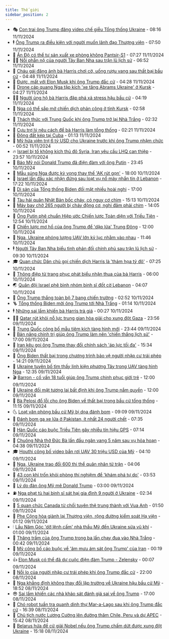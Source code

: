 ```yaml
---
title: Thế giới
sidebar_position: 2
---
```


<!-- vnexpress-the-gioi:START -->
- 🎭 [Con trai ông Trump đăng video chế giễu Tổng thống Ukraine](https://vnexpress.net/con-trai-ong-trump-dang-video-che-gieu-tong-thong-ukraine-4814570.html) - 08:16 11/11/2024
- 🕴 [Ông Trump ra điều kiện với người muốn lãnh đạo Thượng viện](https://vnexpress.net/ong-trump-ra-dieu-kien-voi-nguoi-muon-lanh-dao-thuong-vien-4814488.html) - 07:50 11/11/2024
- 🤭 [Ấn Độ có thể tự sản xuất xe phòng không Pantsir-S1](https://vnexpress.net/an-do-co-the-tu-san-xuat-xe-phong-khong-pantsir-s1-4814650.html) - 07:27 11/11/2024
- 🧑‍💻 [Nỗi phẫn nộ của người Tây Ban Nha sau trận lũ lịch sử](https://vnexpress.net/noi-phan-no-cua-nguoi-tay-ban-nha-sau-tran-lu-lich-su-4814505.html) - 06:52 11/11/2024
- 🦏 [Cháu gái đăng ảnh bà Harris chơi cờ, uống rượu vang sau thất bại bầu cử](https://vnexpress.net/chau-gai-dang-anh-ba-harris-choi-co-uong-ruou-vang-sau-that-bai-bau-cu-4814554.html) - 04:48 11/11/2024
- 🦒 [Được, mất với Elon Musk khi ông Trump đắc cử](https://vnexpress.net/duoc-mat-voi-elon-musk-khi-ong-trump-dac-cu-4813964.html) - 04:28 11/11/2024
- 🌈 [Drone cáp quang Nga tập kích &#39;xe tăng Abrams Ukraine&#39; ở Kursk](https://vnexpress.net/drone-cap-quang-nga-tap-kich-xe-tang-abrams-ukraine-o-kursk-4814561.html) - 04:27 11/11/2024
- 🧑‍🏫 [Người ủng hộ bà Harris đập phá xả stress hậu bầu cử](https://vnexpress.net/nguoi-ung-ho-ba-harris-dap-pha-xa-stress-hau-bau-cu-4814469.html) - 04:19 11/11/2024
- 🐲 [Nga có thể sắp mở chiến dịch phản công ở tỉnh Kursk](https://vnexpress.net/nga-co-the-sap-mo-chien-dich-phan-cong-o-tinh-kursk-4814474.html) - 02:58 11/11/2024
- 🦒 [Thách thức với Trung Quốc khi ông Trump trở lại Nhà Trắng](https://vnexpress.net/thach-thuc-voi-trung-quoc-khi-ong-trump-tro-lai-nha-trang-4813522.html) - 02:32 11/11/2024
- 🐻 [Cựu trợ lý nêu cách để bà Harris làm tổng thống](https://vnexpress.net/cuu-tro-ly-neu-cach-de-ba-harris-lam-tong-thong-4814462.html) - 02:21 11/11/2024
- 🚀 [Động đất kép tại Cuba](https://vnexpress.net/dong-dat-kep-tai-cuba-4814444.html) - 01:13 11/11/2024
- 🥰 [Mỹ hứa viện trợ 6 tỷ USD cho Ukraine trước khi ông Trump nhậm chức](https://vnexpress.net/my-hua-vien-tro-6-ty-usd-cho-ukraine-truoc-khi-ong-trump-nham-chuc-4814445.html) - 00:52 11/11/2024
- 🔥 [Israel bị tố không kích thủ đô Syria, Iran yêu cầu LHQ can thiệp](https://vnexpress.net/israel-bi-to-khong-kich-thu-do-syria-iran-yeu-cau-lhq-can-thiep-4814437.html) - 23:57 10/11/2024
- 🥳 [Báo Mỹ nói Donald Trump đã điện đàm với ông Putin](https://vnexpress.net/bao-my-noi-donald-trump-da-dien-dam-voi-ong-putin-4814441.html) - 23:45 10/11/2024
- 💼 [Mẫu súng Nga được kỳ vọng thay thế &#39;AK rút gọn&#39;](https://vnexpress.net/mau-sung-nga-duoc-ky-vong-thay-the-ak-rut-gon-4813617.html) - 18:00 10/11/2024
- 🤡 [Israel lần đầu xác nhận đứng sau loạt vụ nổ máy nhắn tin ở Lebanon](https://vnexpress.net/israel-lan-dau-xac-nhan-dung-sau-loat-vu-no-may-nhan-tin-o-lebanon-4814423.html) - 17:22 10/11/2024
- 🌁 [Di sản của Tổng thống Biden đối mặt nhiều hoài nghi](https://vnexpress.net/di-san-cua-tong-thong-biden-doi-mat-nhieu-hoai-nghi-4813988.html) - 17:00 10/11/2024
- 🤩 [Tàu hải quân Nhật Bản bốc cháy, có nguy cơ chìm](https://vnexpress.net/tau-hai-quan-nhat-ban-boc-chay-co-nguy-co-chim-4814396.html) - 15:13 10/11/2024
- 🎉 [Máy bay chở 265 người bị cháy động cơ, nghi đâm phải chim](https://vnexpress.net/may-bay-cho-265-nguoi-bi-chay-dong-co-nghi-dam-phai-chim-4814398.html) - 14:05 10/11/2024
- 🎉 [Ông Putin phê chuẩn Hiệp ước Chiến lược Toàn diện với Triều Tiên](https://vnexpress.net/ong-putin-phe-chuan-hiep-uoc-chien-luoc-toan-dien-voi-trieu-tien-4814388.html) - 12:54 10/11/2024
- 🌁 [Chiến lược mơ hồ của ông Trump để &#39;dập lửa&#39; Trung Đông](https://vnexpress.net/chien-luoc-mo-ho-cua-ong-trump-de-dap-lua-trung-dong-4813523.html) - 12:00 10/11/2024
- 🌊 [Nga, Ukraine phóng lượng UAV lớn kỷ lục nhằm vào nhau](https://vnexpress.net/nga-ukraine-phong-luong-uav-lon-ky-luc-nham-vao-nhau-4814381.html) - 11:46 10/11/2024
- 🕴 [Người Tây Ban Nha biểu tình phản đối chính phủ sau trận lũ lịch sử](https://vnexpress.net/nguoi-tay-ban-nha-bieu-tinh-phan-doi-chinh-phu-sau-tran-lu-lich-su-4814354.html) - 09:30 10/11/2024
- 🎓 [Quan chức Dân chủ gọi chiến dịch Harris là &#39;thảm họa tỷ đô&#39;](https://vnexpress.net/quan-chuc-dan-chu-goi-chien-dich-harris-la-tham-hoa-ty-do-4814339.html) - 07:25 10/11/2024
- 🦩 [Thông điệp từ trang phục phát biểu nhận thua của bà Harris](https://vnexpress.net/thong-diep-tu-trang-phuc-phat-bieu-nhan-thua-cua-ba-harris-4813747.html) - 06:00 10/11/2024
- 🌏 [Quân đội Israel phê bình nhóm binh sĩ đốt cờ Lebanon](https://vnexpress.net/quan-doi-israel-phe-binh-nhom-binh-si-dot-co-lebanon-4814267.html) - 04:07 10/11/2024
- 🌋 [Ông Trump thắng toàn bộ 7 bang chiến trường](https://vnexpress.net/ong-trump-thang-toan-bo-7-bang-chien-truong-4814272.html) - 02:52 10/11/2024
- 🪜 [Tổng thống Biden mời ông Trump tới Nhà Trắng](https://vnexpress.net/tong-thong-biden-moi-ong-trump-toi-nha-trang-4814242.html) - 01:14 10/11/2024
- 🕴 [Những sai lầm khiến bà Harris trả giá](https://vnexpress.net/nhung-sai-lam-khien-ba-harris-tra-gia-4813536.html) - 00:27 10/11/2024
- 🧑‍🏫 [Qatar rút khỏi nỗ lực trung gian hòa giải cho xung đột Gaza](https://vnexpress.net/qatar-rut-khoi-no-luc-trung-gian-hoa-giai-cho-xung-dot-gaza-4814229.html) - 23:56 09/11/2024
- 🌮 [Trung Quốc công bố mẫu tiêm kích tàng hình mới](https://vnexpress.net/trung-quoc-cong-bo-mau-tiem-kich-tang-hinh-moi-4812624.html) - 23:44 09/11/2024
- 🚦 [Bản năng chính trị giúp ông Trump làm nên &#39;chiến thắng lịch sử&#39;](https://vnexpress.net/ban-nang-chinh-tri-giup-ong-trump-lam-nen-chien-thang-lich-su-4813364.html) - 17:00 09/11/2024
- 💫 [Iran kêu gọi ông Trump thay đổi chính sách &#39;áp lực tối đa&#39;](https://vnexpress.net/iran-keu-goi-ong-trump-thay-doi-chinh-sach-ap-luc-toi-da-4814183.html) - 15:34 09/11/2024
- 🤡 [Ông Biden thất bại trong chương trình bảo vệ người nhập cư trái phép](https://vnexpress.net/ong-biden-that-bai-trong-chuong-trinh-bao-ve-nguoi-nhap-cu-trai-phep-4814177.html) - 14:21 09/11/2024
- 🦣 [Ukraine tuyên bố tìm thấy linh kiện phương Tây trong UAV tàng hình Nga](https://vnexpress.net/ukraine-tuyen-bo-tim-thay-linh-kien-phuong-tay-trong-uav-tang-hinh-nga-4814012.html) - 12:35 09/11/2024
- 🎬 [Barron - cố vấn 18 tuổi giúp ông Trump chinh phục giới trẻ](https://vnexpress.net/barron-co-van-18-tuoi-giup-ong-trump-chinh-phuc-gioi-tre-4813913.html) - 12:00 09/11/2024
- 🎉 [Ukraine đối mặt tương lai bất định khi ông Trump nắm quyền](https://vnexpress.net/ukraine-doi-mat-tuong-lai-bat-dinh-khi-ong-trump-nam-quyen-4813385.html) - 12:00 09/11/2024
- 🎡 [Bà Pelosi đổ lỗi cho ông Biden về thất bại trong bầu cử tổng thống](https://vnexpress.net/ba-pelosi-do-loi-cho-ong-biden-ve-that-bai-trong-bau-cu-tong-thong-4814108.html) - 11:15 09/11/2024
- 🌜 [Loạt văn phòng bầu cử Mỹ bị dọa đánh bom](https://vnexpress.net/loat-van-phong-bau-cu-my-bi-doa-danh-bom-4814131.html) - 09:09 09/11/2024
- 🎡 [Đánh bom ga xe lửa ở Pakistan, ít nhất 24 người chết](https://vnexpress.net/danh-bom-ga-xe-lua-o-pakistan-it-nhat-24-nguoi-chet-4814102.html) - 07:35 09/11/2024
- 🤗 [Hàn Quốc cáo buộc Triều Tiên gây nhiễu tín hiệu GPS](https://vnexpress.net/han-quoc-cao-buoc-trieu-tien-gay-nhieu-tin-hieu-gps-4814090.html) - 07:14 09/11/2024
- 🦩 [Chuông Nhà thờ Đức Bà lần đầu ngân vang 5 năm sau vụ hỏa hoạn](https://vnexpress.net/chuong-nha-tho-duc-ba-lan-dau-ngan-vang-5-nam-sau-vu-hoa-hoan-4814040.html) - 04:38 09/11/2024
- 🎓 [Houthi công bố video bắn rơi UAV 30 triệu USD của Mỹ](https://vnexpress.net/houthi-cong-bo-video-ban-roi-uav-30-trieu-usd-cua-my-4814031.html) - 04:10 09/11/2024
- 🌁 [Nga, Ukraine trao đổi 600 thi thể quân nhân tử trận](https://vnexpress.net/nga-ukraine-trao-doi-600-thi-the-quan-nhan-tu-tran-4814020.html) - 04:06 09/11/2024
- 🤩 [43 con khỉ trốn khỏi phòng thí nghiệm để &#39;khám phá tự do&#39;](https://vnexpress.net/43-con-khi-tron-khoi-phong-thi-nghiem-de-kham-pha-tu-do-4814018.html) - 03:53 09/11/2024
- 👹 [Lý do đàn ông Mỹ mê Donald Trump](https://vnexpress.net/ly-do-dan-ong-my-me-donald-trump-4813979.html) - 03:00 09/11/2024
- ⛽️ [Nga phạt tù hai binh sĩ sát hại gia đình 9 người ở Ukraine](https://vnexpress.net/nga-phat-tu-hai-binh-si-sat-hai-gia-dinh-9-nguoi-o-ukraine-4813990.html) - 02:34 09/11/2024
- 🚀 [5 quan chức Canada từ chối tuyên thệ trung thành với Vua Anh](https://vnexpress.net/5-quan-chuc-canada-tu-choi-tuyen-the-trung-thanh-voi-vua-anh-4813976.html) - 01:50 09/11/2024
- 🎡 [Phe Cộng hòa giành lại Thượng viện, rộng đường kiểm soát Hạ viện](https://vnexpress.net/phe-cong-hoa-gianh-lai-thuong-vien-rong-duong-kiem-soat-ha-vien-4813963.html) - 01:12 09/11/2024
- 🕯 [Lầu Năm Góc &#39;dỡ lệnh cấm&#39; nhà thầu Mỹ đến Ukraine sửa vũ khí](https://vnexpress.net/lau-nam-goc-do-lenh-cam-nha-thau-my-den-ukraine-sua-vu-khi-4813956.html) - 01:00 09/11/2024
- 🐻 [Thăng trầm của ông Trump trong ba lần chạy đua vào Nhà Trắng](https://vnexpress.net/thang-tram-cua-ong-trump-trong-ba-lan-chay-dua-vao-nha-trang-4813560.html) - 00:42 09/11/2024
- 🚦 [Mỹ công bố cáo buộc về &#39;âm mưu ám sát ông Trump&#39; của Iran](https://vnexpress.net/my-cong-bo-cao-buoc-ve-am-muu-am-sat-ong-trump-cua-iran-4813951.html) - 00:19 09/11/2024
- 👍 [Elon Musk có thể đã dự cuộc điện đàm Trump - Zelensky](https://vnexpress.net/elon-musk-co-the-da-du-cuoc-dien-dam-trump-zelensky-4813950.html) - 00:07 09/11/2024
- 🚀 [Nỗi lo của người nhập cư trái phép khi ông Trump đắc cử](https://vnexpress.net/noi-lo-cua-nguoi-nhap-cu-trai-phep-khi-ong-trump-dac-cu-4813585.html) - 22:00 08/11/2024
- 🌮 [Nga khẳng định không thay đổi lập trường về Ukraine hậu bầu cử Mỹ](https://vnexpress.net/nga-khang-dinh-khong-thay-doi-lap-truong-ve-ukraine-hau-bau-cu-my-4813930.html) - 18:52 08/11/2024
- 😎 [Sai lầm khiến các nhà khảo sát đánh giá sai về ông Trump](https://vnexpress.net/sai-lam-khien-cac-nha-khao-sat-danh-gia-sai-ve-ong-trump-4813397.html) - 17:00 08/11/2024
- 🐲 [Chó robot tuần tra quanh dinh thự Mar-a-Lago sau khi ông Trump đắc cử](https://vnexpress.net/cho-robot-tuan-tra-quanh-dinh-thu-mar-a-lago-sau-khi-ong-trump-dac-cu-4813934.html) - 16:39 08/11/2024
- 💫 [Chủ tịch nước Lương Cường lên đường thăm Chile, Peru và dự APEC](https://vnexpress.net/chu-tich-nuoc-luong-cuong-len-duong-tham-chile-peru-va-du-apec-4813931.html) - 15:42 08/11/2024
- 👀 [Belarus hứa đề cử giải Nobel nếu ông Trump chấm dứt được xung đột Ukraine](https://vnexpress.net/belarus-hua-de-cu-giai-nobel-neu-ong-trump-cham-dut-duoc-xung-dot-ukraine-4813903.html) - 15:18 08/11/2024<!-- vnexpress-the-gioi:END -->